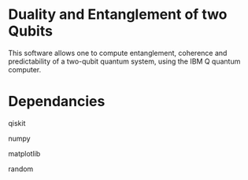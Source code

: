 # Duality and Entanglement of two Qubits
This software allows one to compute entanglement, coherence and predictability of a two-qubit quantum system, using the IBM Q quantum computer.

# Dependancies

qiskit

numpy

matplotlib

random
